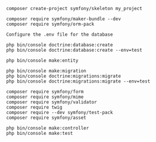     composer create-project symfony/skeleton my_project

    composer require symfony/maker-bundle --dev
    composer require symfony/orm-pack

    Configure the .env file for the database

    php bin/console doctrine:database:create
    php bin/console doctrine:database:create --env=test

    php bin/console make:entity

    php bin/console make:migration
    php bin/console doctrine:migrations:migrate
    php bin/console doctrine:migrations:migrate --env=test

    composer require symfony/form
    composer require symfony/mime
    composer require symfony/validator
    composer require twig
    composer require --dev symfony/test-pack
    composer require symfony/asset

    php bin/console make:controller
    php bin/console make:test